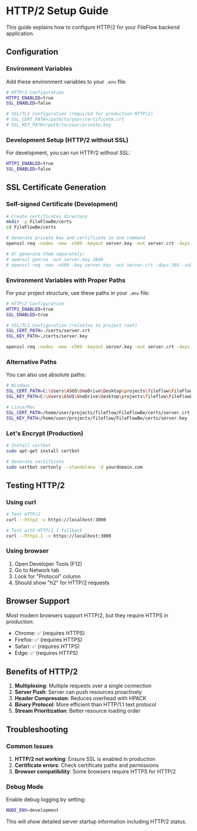 # HTTP/2 Setup Guide

This guide explains how to configure HTTP/2 for your FileFlow backend application.

## Configuration

### Environment Variables

Add these environment variables to your `.env` file:

```bash
# HTTP/2 Configuration
HTTP2_ENABLED=true
SSL_ENABLED=false

# SSL/TLS Configuration (required for production HTTP/2)
# SSL_CERT_PATH=/path/to/your/certificate.crt
# SSL_KEY_PATH=/path/to/your/private.key
```

### Development Setup (HTTP/2 without SSL)

For development, you can run HTTP/2 without SSL:

```bash
HTTP2_ENABLED=true
SSL_ENABLED=false
```



## SSL Certificate Generation

### Self-signed Certificate (Development)

```bash
# Create certificates directory
mkdir -p FileFlowBe/certs
cd FileFlowBe/certs

# Generate private key and certificate in one command
openssl req -nodes -new -x509 -keyout server.key -out server.crt -days 365 -subj "/C=US/ST=State/L=City/O=Organization/CN=localhost"

# Or generate them separately:
# openssl genrsa -out server.key 2048
# openssl req -new -x509 -key server.key -out server.crt -days 365 -subj "/C=US/ST=State/L=City/O=Organization/CN=localhost"
```

### Environment Variables with Proper Paths

For your project structure, use these paths in your `.env` file:

```bash
# HTTP/2 Configuration
HTTP2_ENABLED=true
SSL_ENABLED=true

# SSL/TLS Configuration (relative to project root)
SSL_CERT_PATH=./certs/server.crt
SSL_KEY_PATH=./certs/server.key

openssl req -nodes -new -x509 -keyout server.key -out server.crt -days 365

```
### Alternative Paths

You can also use absolute paths:

```bash
# Windows
SSL_CERT_PATH=C:\Users\ASUS\OneDrive\Desktop\projects\fileflow\FileFlowBe\certs\server.crt
SSL_KEY_PATH=C:\Users\ASUS\OneDrive\Desktop\projects\fileflow\FileFlowBe\certs\server.key

# Linux/Mac
SSL_CERT_PATH=/home/user/projects/fileflow/FileFlowBe/certs/server.crt
SSL_KEY_PATH=/home/user/projects/fileflow/FileFlowBe/certs/server.key
```
### Let's Encrypt (Production)

```bash
# Install certbot
sudo apt-get install certbot

# Generate certificate
sudo certbot certonly --standalone -d yourdomain.com
```

## Testing HTTP/2

### Using curl

```bash
# Test HTTP/2
curl --http2 -v https://localhost:3000

# Test with HTTP/1.1 fallback
curl --http1.1 -v https://localhost:3000
```

### Using browser

1. Open Developer Tools (F12)
2. Go to Network tab
3. Look for "Protocol" column
4. Should show "h2" for HTTP/2 requests

## Browser Support

Most modern browsers support HTTP/2, but they require HTTPS in production:
- Chrome: ✅ (requires HTTPS)
- Firefox: ✅ (requires HTTPS)
- Safari: ✅ (requires HTTPS)
- Edge: ✅ (requires HTTPS)

## Benefits of HTTP/2

1. **Multiplexing**: Multiple requests over a single connection
2. **Server Push**: Server can push resources proactively
3. **Header Compression**: Reduces overhead with HPACK
4. **Binary Protocol**: More efficient than HTTP/1.1 text protocol
5. **Stream Prioritization**: Better resource loading order

## Troubleshooting

### Common Issues

1. **HTTP/2 not working**: Ensure SSL is enabled in production
2. **Certificate errors**: Check certificate paths and permissions
3. **Browser compatibility**: Some browsers require HTTPS for HTTP/2

### Debug Mode

Enable debug logging by setting:

```bash
NODE_ENV=development
```

This will show detailed server startup information including HTTP/2 status.
